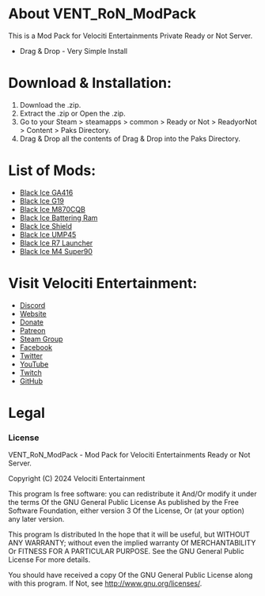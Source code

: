 # About VENT_RoN_ModPack
This is a Mod Pack for Velociti Entertainments Private Ready or Not Server.

* Drag & Drop - Very Simple Install

# Download & Installation:
1) Download the .zip.
2) Extract the .zip or Open the .zip.
3) Go to your Steam > steamapps > common > Ready or Not > ReadyorNot > Content > Paks Directory.
4) Drag & Drop all the contents of Drag & Drop into the Paks Directory.

# List of Mods:
* [Black Ice GA416]( https://mod.io/g/readyornot/m/skins-ga416-blackice )
* [Black Ice G19]( https://mod.io/g/readyornot/m/skins-g19-blackice )
* [Black Ice M870CQB]( https://mod.io/g/readyornot/m/skins-m870cqb-blackice )
* [Black Ice Battering Ram]( https://mod.io/g/readyornot/m/skins-battering-ram-blackice )
* [Black Ice Shield]( https://mod.io/g/readyornot/m/skins-shield-blackice )
* [Black Ice UMP45]( https://mod.io/g/readyornot/m/skins-ump45-blackice )
* [Black Ice R7 Launcher]( https://mod.io/g/readyornot/m/skins-r7-launcher-blackice )
* [Black Ice M4 Super90]( https://mod.io/g/readyornot/m/skins-m4-super90-blackice )

# Visit Velociti Entertainment:
* [Discord]( https://discord.velocitientertainment.com )
* [Website]( https://velocitientertainment.com )
* [Donate]( https://velocitientertainment.weebly.com/donations.html )
* [Patreon]( https://www.patreon.com/VelocitiEntertainment?fan_landing=true )
* [Steam Group]( https://steamcommunity.com/groups/velocitientertainment )
* [Facebook]( https://facebook.com/VelocitiEntertainment )
* [Twitter]( https://twitter.com/VelocitiEnt )
* [YouTube]( https://youtube.com/user/HumanTree92 )
* [Twitch]( https://twitch.tv/humantree92 )
* [GitHub]( https://github.com/HumanTree92 )

# Legal
### License
VENT_RoN_ModPack - Mod Pack for Velociti Entertainments Ready or Not Server.

Copyright (C) 2024 Velociti Entertainment

This program Is free software: you can redistribute it And/Or modify it under the terms Of the GNU General Public License As published by the Free Software Foundation, either version 3 Of the License, Or (at your option) any later version.

This program Is distributed In the hope that it will be useful, but WITHOUT ANY WARRANTY; without even the implied warranty Of MERCHANTABILITY Or FITNESS FOR A PARTICULAR PURPOSE. See the GNU General Public License For more details.

You should have received a copy Of the GNU General Public License along with this program. If Not, see http://www.gnu.org/licenses/.
